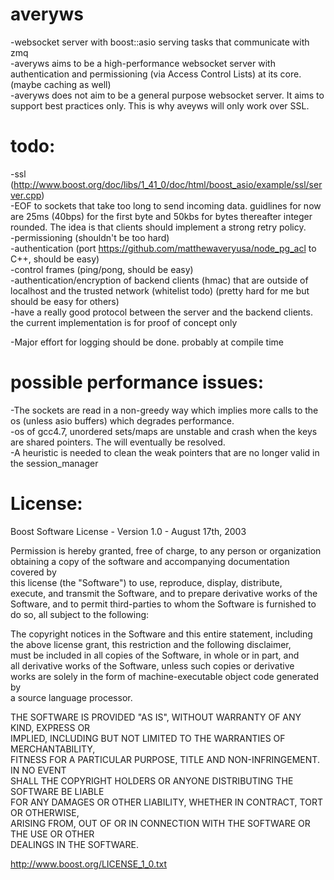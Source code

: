 averyws
=======

-websocket server with boost::asio serving tasks that communicate with zmq  
-averyws aims to be a high-performance websocket server with authentication and permissioning (via Access Control Lists) at its core. (maybe caching as well)  
-averyws does not aim to be a general purpose websocket server. It aims to support best practices only. This is why aveyws will only work over SSL.  

todo:
=====
-ssl (http://www.boost.org/doc/libs/1_41_0/doc/html/boost_asio/example/ssl/server.cpp)  
-EOF to sockets that take too long to send incoming data. guidlines for now are 25ms (40bps) for the first byte and 50kbs for bytes thereafter integer rounded. The idea is that clients should implement a strong retry policy.  
-permissioning (shouldn't be too hard)  
-authentication (port https://github.com/matthewaveryusa/node_pg_acl to C++, should be easy)  
-control frames (ping/pong, should be easy)  
-authentication/encryption of backend clients (hmac) that are outside of localhost and the trusted network (whitelist todo) (pretty hard for me but should be easy for others)  
-have a really good protocol between the server and the backend clients. the current implementation is for proof of concept only  

-Major effort for logging should be done. probably at compile time

possible performance issues:
============================
-The sockets are read in a non-greedy way which implies more calls to the os (unless asio buffers) which degrades performance.  
-os of gcc4.7, unordered sets/maps are unstable and crash when the keys are shared pointers. The will eventually be resolved.  
-A heuristic is needed to clean the weak pointers that are no longer valid in the session_manager  

License:
========
Boost Software License - Version 1.0 - August 17th, 2003  
  
Permission is hereby granted, free of charge, to any person or organization  
obtaining a copy of the software and accompanying documentation covered by  
this license (the "Software") to use, reproduce, display, distribute,  
execute, and transmit the Software, and to prepare derivative works of the  
Software, and to permit third-parties to whom the Software is furnished to  
do so, all subject to the following:  
  
The copyright notices in the Software and this entire statement, including  
the above license grant, this restriction and the following disclaimer,  
must be included in all copies of the Software, in whole or in part, and  
all derivative works of the Software, unless such copies or derivative  
works are solely in the form of machine-executable object code generated by  
a source language processor.  
  
THE SOFTWARE IS PROVIDED "AS IS", WITHOUT WARRANTY OF ANY KIND, EXPRESS OR  
IMPLIED, INCLUDING BUT NOT LIMITED TO THE WARRANTIES OF MERCHANTABILITY,  
FITNESS FOR A PARTICULAR PURPOSE, TITLE AND NON-INFRINGEMENT. IN NO EVENT  
SHALL THE COPYRIGHT HOLDERS OR ANYONE DISTRIBUTING THE SOFTWARE BE LIABLE  
FOR ANY DAMAGES OR OTHER LIABILITY, WHETHER IN CONTRACT, TORT OR OTHERWISE,  
ARISING FROM, OUT OF OR IN CONNECTION WITH THE SOFTWARE OR THE USE OR OTHER  
DEALINGS IN THE SOFTWARE.  

http://www.boost.org/LICENSE_1_0.txt  


